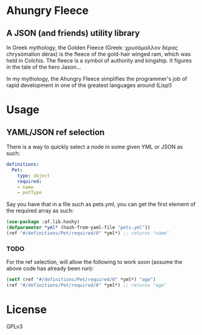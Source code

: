 # Ahungry Fleece

## A JSON (and friends) utility library

In Greek mythology, the Golden Fleece (Greek: χρυσόμαλλον δέρας
chrysómallon déras) is the fleece of the gold-hair winged ram,
which was held in Colchis. The fleece is a symbol of authority and
kingship. It figures in the tale of the hero Jason...

In my mythology, the Ahungry Fleece simplifies the programmer's job of
rapid development in one of the greatest languages around (Lisp!)

# Usage

## YAML/JSON ref selection

There is a way to quickly select a node in some given YML or JSON as
such:

```yml
definitions:
  Pet:
    type: object
    required:
    - name
    - petType
```

Say you have that in a file such as pets.yml, you can get the first
element of the required array as such:

```lisp
(use-package :af.lib.hashy)
(defparameter *yml* (hash-from-yaml-file "pets.yml"))
(ref "#/definitions/Pet/required/0" *yml*) ;; returns "name"
```

### TODO

For the ref selection, will allow the following to work soon (assume
the above code has already been run):

```lisp
(setf (ref "#/definitions/Pet/required/0" *yml*) "age")
(ref "#/definitions/Pet/required/0" *yml*) ;; returns "age"
```

# License

GPLv3
